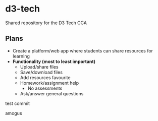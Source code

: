 # d3-tech
Shared repository for the D3 Tech CCA

## Plans
- Create a platform/web app where students can share resources for learning
- **Functionality (most to least important)**
    - Upload/share files
    - Save/download files
    - Add resources favourite
    - Homework/assignment help
        - No assessments
    - Ask/answer general questions

test commit

amogus
